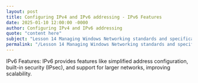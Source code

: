 ```yaml
---
layout: post
title: Configuring IPv4 and IPv6 addressing - IPv6 Features
date: 2025-01-10 12:00:00 -0000
author: Configuring IPv4 and IPv6 addressing
quote: "content here"
subject: "Lesson 14 Managing Windows Networking standards and specifications"
permalink: "/Lesson 14 Managing Windows Networking standards and specifications/Configuring IPv4 and IPv6 addressing/Configuring IPv4 and IPv6 addressing - IPv6 Features"
---
```


IPv6 Features: IPv6 provides features like simplified address configuration, built-in security (IPsec), and support for larger networks, improving scalability.
